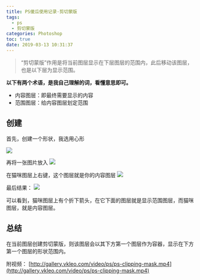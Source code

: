 ```yaml
---
title: PS傻瓜使用记录·剪切蒙版
tags:
  - ps
  - 剪切蒙版
categories: Photoshop
toc: true
date: 2019-03-13 10:31:37
---
```


> “剪切蒙版”作用是将当前图层显示在下层图层的范围内，此后移动该图层，也是以下层为显示范围。

<!-- more -->
**以下有两个术语，是我自己理解的词，看懂意思即可。**
* 内容图层：即最终需要显示的内容
* 范围图层：给内容图层划定范围

## 创建

首先，创建一个形状，我选用心形

![](http://g-gallery.vkleo.com/img/20190313101942.jpg)

再将一张图片放入
![](http://g-gallery.vkleo.com/img/20190313101944.jpg)

在猫咪图层上右键，这个图层就是你的内容图层
![](http://g-gallery.vkleo.com/img/20190313101945.jpg)

最后结果：
![](http://g-gallery.vkleo.com/img/20190313101943.jpg)

可以看到，猫咪图层上有个折下箭头，在它下面的图层就是显示范围图层，而猫咪图层，就是内容图层。

## 总结
在当前图层创建剪切蒙版，则该图层会以其下方第一个图层作为容器，显示在下方第一个图层的形状范围内。

附视频： [http://gallery.vkleo.com/video/ps/ps-clipping-mask.mp4](http://gallery.vkleo.com/video/ps/ps-clipping-mask.mp4)